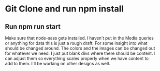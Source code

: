 # Git Clone and run npm install

## Run npm run start

Make sure that node-sass gets installed. I haven't put in the Media queries or anything for data this is just a rough draft. For some insight into what should be changed around. The colors and the images can be changed out for whatever we need. I just put blank divs where there should be content. I can adjust them so everything scales properly when we have content to add to them. I'll be working on other designs as well.
